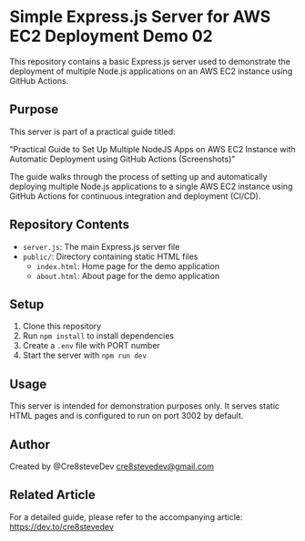 # Simple Express.js Server for AWS EC2 Deployment Demo 02

This repository contains a basic Express.js server used to demonstrate the deployment of multiple Node.js applications on an AWS EC2 instance using GitHub Actions.

## Purpose

This server is part of a practical guide titled:

"Practical Guide to Set Up Multiple NodeJS Apps on AWS EC2 Instance with Automatic Deployment using GitHub Actions (Screenshots)"

The guide walks through the process of setting up and automatically deploying multiple Node.js applications to a single AWS EC2 instance using GitHub Actions for continuous integration and deployment (CI/CD).

## Repository Contents

- `server.js`: The main Express.js server file
- `public/`: Directory containing static HTML files
  - `index.html`: Home page for the demo application
  - `about.html`: About page for the demo application

## Setup

1. Clone this repository
2. Run `npm install` to install dependencies
3. Create a `.env` file with PORT number
4. Start the server with `npm run dev`

## Usage

This server is intended for demonstration purposes only. It serves static HTML pages and is configured to run on port 3002 by default.

## Author

Created by @Cre8steveDev <cre8stevedev@gmail.com>

## Related Article

For a detailed guide, please refer to the accompanying article:
<https://dev.to/cre8stevedev>
